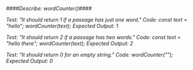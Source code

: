 ####_Describe: wordCounter()_####

_Test: "It should return 1 if a passage has just one word."_
_Code:_
_const text = "hello";_
_wordCounter(text);_
_Expected Output: 1_

_Test: "It should return 2 if a passage has two words."_
_Code:_
_const text = "hello there";_
_wordCounter(text);_
_Expected Output: 2_

_Test: "It should return 0 for an empty string."_
_Code: wordCounter("");_
_Expected Output: 0_
